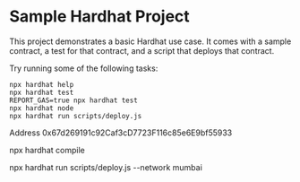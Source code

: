 # Sample Hardhat Project

This project demonstrates a basic Hardhat use case. It comes with a sample contract, a test for that contract, and a script that deploys that contract.

Try running some of the following tasks:

```shell
npx hardhat help
npx hardhat test
REPORT_GAS=true npx hardhat test
npx hardhat node
npx hardhat run scripts/deploy.js
```

Address 0x67d269191c92Caf3cD7723F116c85e6E9bf55933

npx hardhat compile

npx hardhat run scripts/deploy.js --network mumbai
